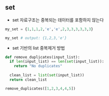 ## set
* set 자료구조는 중복되는 데이터를 포함하지 않는다

```python
my_set = {1,1,1,2,'e','e',2,3,3,3,3,3,3}

my_set # output: {1,2,3,'e'}
```

* set 기반의 list 중복제거 방법

```python
def remove_duplicates(input_list):
  if len(input_list) == len(set(input_list)):
    return "No duplicates"
    
  clean_list = list(set(input_list))
  return clean_list

remove_duplicates([1,2,3,4,4,5])
```
